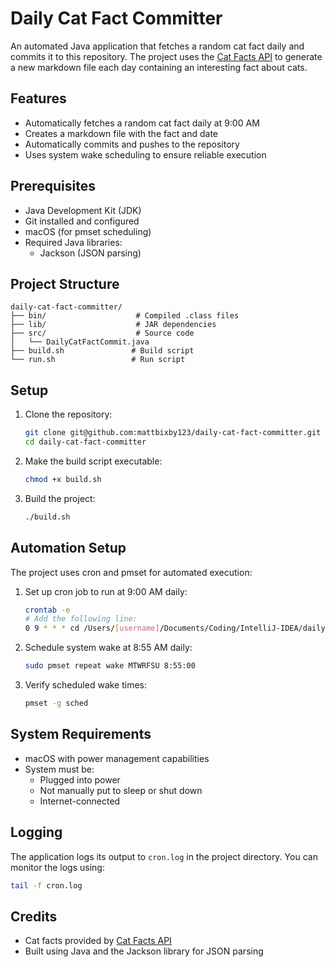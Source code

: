 # Daily Cat Fact Committer

An automated Java application that fetches a random cat fact daily and commits it to this repository. The project uses the [Cat Facts API](https://catfact.ninja/) to generate a new markdown file each day containing an interesting fact about cats.

## Features

- Automatically fetches a random cat fact daily at 9:00 AM
- Creates a markdown file with the fact and date
- Automatically commits and pushes to the repository
- Uses system wake scheduling to ensure reliable execution

## Prerequisites

- Java Development Kit (JDK)
- Git installed and configured
- macOS (for pmset scheduling)
- Required Java libraries:
    - Jackson (JSON parsing)

## Project Structure

```
daily-cat-fact-committer/
├── bin/                    # Compiled .class files
├── lib/                    # JAR dependencies
├── src/                    # Source code
│   └── DailyCatFactCommit.java
├── build.sh               # Build script
└── run.sh                 # Run script
```

## Setup

1. Clone the repository:
   ```bash
   git clone git@github.com:mattbixby123/daily-cat-fact-committer.git
   cd daily-cat-fact-committer
   ```

2. Make the build script executable:
   ```bash
   chmod +x build.sh
   ```

3. Build the project:
   ```bash
   ./build.sh
   ```

## Automation Setup

The project uses cron and pmset for automated execution:

1. Set up cron job to run at 9:00 AM daily:
   ```bash
   crontab -e
   # Add the following line:
   0 9 * * * cd /Users/[username]/Documents/Coding/IntelliJ-IDEA/daily-cat-fact-committer && ./run.sh >> /Users/[username]/Documents/Coding/IntelliJ-IDEA/daily-cat-fact-committer/cron.log 2>&1
   ```

2. Schedule system wake at 8:55 AM daily:
   ```bash
   sudo pmset repeat wake MTWRFSU 8:55:00
   ```

3. Verify scheduled wake times:
   ```bash
   pmset -g sched
   ```

## System Requirements

- macOS with power management capabilities
- System must be:
    - Plugged into power
    - Not manually put to sleep or shut down
    - Internet-connected

## Logging

The application logs its output to `cron.log` in the project directory. You can monitor the logs using:
```bash
tail -f cron.log
```

## Credits

- Cat facts provided by [Cat Facts API](https://catfact.ninja/)
- Built using Java and the Jackson library for JSON parsing